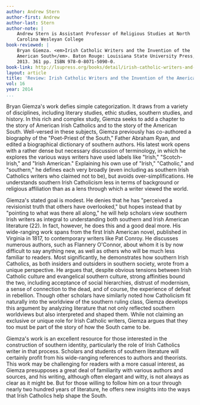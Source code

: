 ```yaml
---
author: Andrew Stern
author-first: Andrew
author-last: Stern
author-note: |
    Andrew Stern is Assistant Professor of Religious Studies at North
    Carolina Wesleyan College
book-reviewed: |
    Bryan Giemza. <em>Irish Catholic Writers and the Invention of the
    American South</em>. Baton Rouge: Louisiana State University Press,
    2013. 361 pp. ISBN 978-0-8071-5090-0.
book-link: http://lsupress.org/books/detail/irish-catholic-writers-and-the-invention-of-the-american-south/
layout: article
title: 'Review: Irish Catholic Writers and the Invention of the American South'
vol: 16
year: 2014
...
```


Bryan Giemza's work defies simple categorization. It draws from a
variety of disciplines, including literary studies, ethic studies,
southern studies, and history. In this rich and complex study, Giemza
seeks to add a chapter to the story of American Irish Catholics and to
the story of the American South. Well-versed in these subjects, Giemza
previously has co-authored a biography of the "Poet-Priest of the
South," Father Abraham Ryan, and edited a biographical dictionary of
southern authors. His latest work opens with a rather dense but
necessary discussion of terminology, in which he explores the various
ways writers have used labels like "Irish," "Scotch-Irish," and "Irish
American." Explaining his own use of "Irish," "Catholic," and
"southern," he defines each very broadly (even including as southern
Irish Catholics writers who claimed not to be), but avoids
over-simplifications. He understands southern Irish Catholicism less in
terms of background or religious affiliation than as a lens through
which a writer viewed the world.

Giemza's stated goal is modest. He denies that he has "perceived a
revisionist truth that others have overlooked," but hopes instead that
by "pointing to what was there all along," he will help scholars view
southern Irish writers as integral to understanding both southern and
Irish American literature (22). In fact, however, he does this and a
good deal more. His wide-ranging work spans from the first Irish
American novel, published in Virginia in 1817, to contemporary writers
like Pat Conroy. He discusses numerous authors, such as Flannery
O'Connor, about whom it is by now difficult to say anything new, as well
as others who will be much less familiar to readers. Most significantly,
he demonstrates how southern Irish Catholics, as both insiders and
outsiders in southern society, wrote from a unique perspective. He
argues that, despite obvious tensions between Irish Catholic culture and
evangelical southern culture, strong affinities bound the two, including
acceptance of social hierarchies, distrust of modernism, a sense of
connection to the dead, and of course, the experience of defeat in
rebellion. Though other scholars have similarly noted how Catholicism
fit naturally into the worldview of the southern ruling class, Giemza
develops this argument by analyzing literature that not only reflected
southern worldviews but also interpreted and shaped them. While not
claiming an exclusive or unique role for Irish Catholic writers, Giemza
argues that they too must be part of the story of how the South came to
be.

Giemza's work is an excellent resource for those interested in the
construction of southern identity, particularly the role of Irish
Catholics writer in that process. Scholars and students of southern
literature will certainly profit from his wide-ranging references to
authors and theorists. This work may be challenging for readers with a
more casual interest, as Giemza presupposes a great deal of familiarity
with various authors and sources, and his writing, although often
elegant and witty, is not always as clear as it might be. But for those
willing to follow him on a tour through nearly two hundred years of
literature, he offers new insights into the ways that Irish Catholics
help shape the South.
